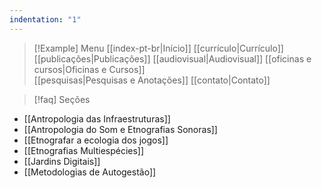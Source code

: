 ```yaml
---
indentation: "1"
---
```

> [!Example] Menu
> [[index-pt-br|Início]] [[currículo|Currículo]]  [[publicações|Publicações]] [[audiovisual|Audiovisual]] [[oficinas e cursos|Oficinas e Cursos]]  
> [[pesquisas|Pesquisas e Anotações]] [[contato|Contato]]


>[!faq] Seções

* [[Antropologia das Infraestruturas]] 
* [[Antropologia do Som e Etnografias Sonoras]] 
* [[Etnografar a ecologia dos jogos]] 
* [[Etnografias Multiespécies]]
* [[Jardins Digitais]]
* [[Metodologias de Autogestão]]



